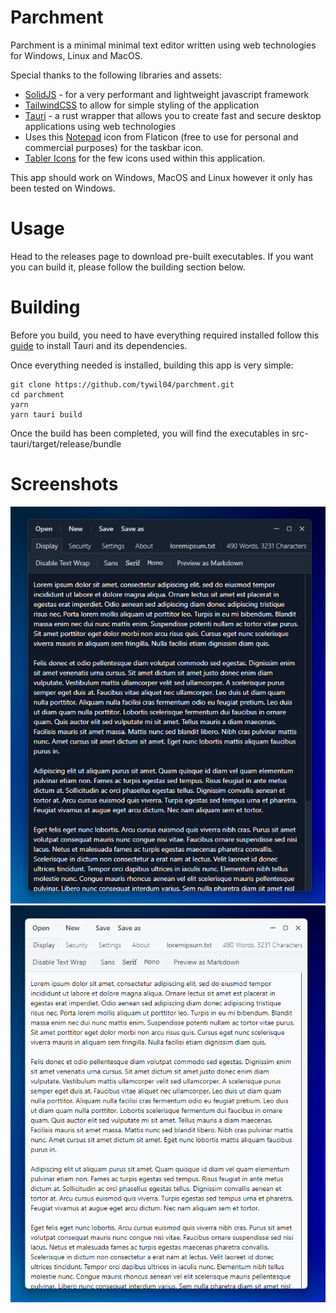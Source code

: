 # Parchment
Parchment is a minimal minimal text editor written using web technologies for Windows, Linux and MacOS.

Special thanks to the following libraries and assets:
- [SolidJS](https://www.solidjs.com/) - for a very performant and lightweight javascript framework
- [TailwindCSS](https://tailwindcss.com/) to allow for simple styling of the application
- [Tauri](https://tauri.app/) - a rust wrapper that allows you to create fast and secure desktop applications using web technologies
- Uses this [Notepad](https://www.flaticon.com/free-icon/notebook_346081?related_id=346081&origin=search) icon from Flaticon (free to use for personal and commercial purposes) for the taskbar icon.
- [Tabler Icons](https://tablericons.com/) for the few icons used within this application.

This app should work on Windows, MacOS and Linux however it only has been tested on Windows. 

# Usage
Head to the releases page to download pre-built executables. If you want you can build it, please follow the building section below.

# Building
Before you build, you need to have everything required installed follow this [guide](https://tauri.app/v1/guides/getting-started/prerequisites#installing) to install Tauri and its dependencies. 

Once everything needed is installed, building this app is very simple:
```
git clone https://github.com/tywil04/parchment.git
cd parchment
yarn
yarn tauri build
```

Once the build has been completed, you will find the executables in src-tauri/target/release/bundle

# Screenshots
![Windows 11 Dark Mode](/screenshots/windows11-dark.png)
![Windows 11 Light Mode](/screenshots/windows11-light.png)
